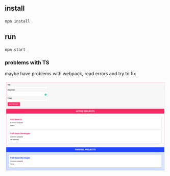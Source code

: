 ## install
`npm install`


## run
`npm start`

### problems with TS
maybe have problems with webpack, read errors and try to fix

![image](capture.png)
